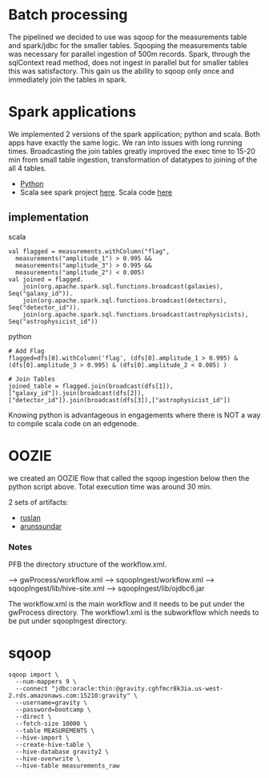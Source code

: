 # Batch processing
The pipelined we decided to use was sqoop for the measurements table and spark/jdbc for the smaller tables. Sqooping the measurements table was necessary for parallel ingestion of 500m records. Spark, through the sqlContext read method, does not ingest in parallel but for smaller tables this was satisfactory. This gain us the ability to sqoop only once and immediately join the tables in spark. 

# Spark applications
We implemented 2 versions of the spark application; python and scala. Both apps have exactly the same logic. We ran into issues with long running times. Broadcasting the join tables greatly improved the exec time to 15-20 min from small table ingestion, transformation of datatypes to joining of the all 4 tables.

* [Python](batch.py)
* Scala see spark project [here](../spark). Scala code [here](../spark/src/main/scala/com/cloudera/bootcamp/Main.scala)


## implementation 
scala 
```
val flagged = measurements.withColumn("flag", 
  measurements("amplitude_1") > 0.995 && 
  measurements("amplitude_3") > 0.995 && 
  measurements("amplitude_2") < 0.005)
val joined = flagged.
    join(org.apache.spark.sql.functions.broadcast(galaxies), Seq("galaxy_id")).
    join(org.apache.spark.sql.functions.broadcast(detectors), Seq("detector_id")).
    join(org.apache.spark.sql.functions.broadcast(astrophysicists), Seq("astrophysicist_id"))
```

python
```
# Add Flag
flagged=dfs[0].withColumn('flag', (dfs[0].amplitude_1 > 0.995) & (dfs[0].amplitude_3 > 0.995) & (dfs[0].amplitude_2 < 0.005) )

# Join Tables
joined_table = flagged.join(broadcast(dfs[1]), ["galaxy_id"]).join(broadcast(dfs[2]), ["detector_id"]).join(broadcast(dfs[3]),["astrophysicist_id"])

```

Knowing python is advantageous in engagements where there is NOT a way to compile scala code on an edgenode.

# OOZIE
we created an OOZIE flow that called the sqoop ingestion below then the python script above. Total execution time was around 30 min.

2 sets of artifacts:
* [ruslan](oozie)
* [arunssundar](oozie2/workflow.xml)

### Notes
PFB the directory structure of the workflow.xml.

  --> gwProcess/workflow.xml
  --> sqoopIngest/workflow.xml
  --> sqoopIngest/lib/hive-site.xml
  --> sqoopIngest/lib/ojdbc6.jar


The workflow.xml is the main workflow and it needs to be put under the gwProcess directory. 
The workflow1.xml is the subworkflow which needs to be put under sqoopIngest directory.


# sqoop
```
sqoop import \
  --num-mappers 9 \
  --connect "jdbc:oracle:thin:@gravity.cghfmcr8k3ia.us-west-2.rds.amazonaws.com:15210:gravity" \
  --username=gravity \
  --password=bootcamp \
  --direct \
  --fetch-size 10000 \
  --table MEASUREMENTS \
  --hive-import \
  --create-hive-table \
  --hive-database gravity2 \
  --hive-overwrite \
  --hive-table measurements_raw
```

